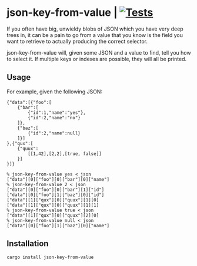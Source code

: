 # json-key-from-value | [![Tests](https://img.shields.io/github/actions/workflow/status/cdown/json-key-from-value/ci.yml?branch=master)](https://github.com/cdown/json-key-from-value/actions?query=branch%3Amaster)

If you often have big, unwieldy blobs of JSON which you have very deep trees
in, it can be a pain to go from a value that you know is the field you want to
retrieve to actually producing the correct selector.

json-key-from-value will, given some JSON and a value to find, tell you how to
select it. If multiple keys or indexes are possible, they will all be printed.

## Usage

For example, given the following JSON:

```
{"data":[{"foo":[
    {"bar":[
        {"id":1,"name":"yes"},
        {"id":2,"name":"no"}
    ]},
    {"baz":[
        {"id":2,"name":null}
    ]}]
},{"qux":[
    {"quux":
        [[1,42],[2,2],[true, false]]
    }]
}]}
```

    % json-key-from-value yes < json
    ["data"][0]["foo"][0]["bar"][0]["name"]
    % json-key-from-value 2 < json
    ["data"][0]["foo"][0]["bar"][1]["id"]
    ["data"][0]["foo"][1]["baz"][0]["id"]
    ["data"][1]["qux"][0]["quux"][1][0]
    ["data"][1]["qux"][0]["quux"][1][1]
    % json-key-from-value true < json
    ["data"][1]["qux"][0]["quux"][2][0]
    % json-key-from-value null < json
    ["data"][0]["foo"][1]["baz"][0]["name"]

## Installation

    cargo install json-key-from-value
